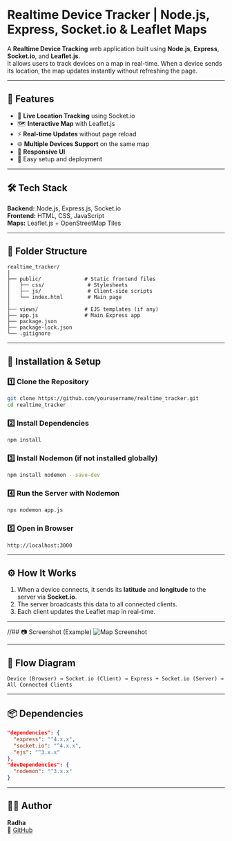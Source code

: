 # Realtime Device Tracker | Node.js, Express, Socket.io & Leaflet Maps

A **Realtime Device Tracking** web application built using **Node.js**, **Express**, **Socket.io**, and **Leaflet.js**.  
It allows users to track devices on a map in real-time. When a device sends its location, the map updates instantly without refreshing the page.


---

## 📜 Features
- 📍 **Live Location Tracking** using Socket.io
- 🗺 **Interactive Map** with Leaflet.js
- ⚡ **Real-time Updates** without page reload
- 🌐 **Multiple Devices Support** on the same map
- 📱 **Responsive UI**
- 🔧 Easy setup and deployment

---

## 🛠 Tech Stack
**Backend:** Node.js, Express.js, Socket.io  
**Frontend:** HTML, CSS, JavaScript  
**Maps:** Leaflet.js + OpenStreetMap Tiles

---

## 📂 Folder Structure
```
realtime_tracker/
│
├── public/              # Static frontend files
│   ├── css/              # Stylesheets
│   ├── js/               # Client-side scripts
│   └── index.html        # Main page
│
├── views/               # EJS templates (if any)
├── app.js               # Main Express app
├── package.json
├── package-lock.json
└── .gitignore
```

---

## 🚀 Installation & Setup

### 1️⃣ Clone the Repository
```bash
git clone https://github.com/yourusername/realtime_tracker.git
cd realtime_tracker
```

### 2️⃣ Install Dependencies
```bash
npm install
```

### 3️⃣ Install Nodemon (if not installed globally)
```bash
npm install nodemon --save-dev
```

### 4️⃣ Run the Server with Nodemon
```bash
npx nodemon app.js
```

### 5️⃣ Open in Browser
```
http://localhost:3000
```

---

## ⚙ How It Works
1. When a device connects, it sends its **latitude** and **longitude** to the server via **Socket.io**.
2. The server broadcasts this data to all connected clients.
3. Each client updates the Leaflet map in real-time.

---

//## 📷 Screenshot (Example)
![Map Screenshot](https://upload.wikimedia.org/wikipedia/commons/e/ec/Map_example.png)

---

## 🔄 Flow Diagram
```plaintext
Device (Browser) → Socket.io (Client) → Express + Socket.io (Server) → All Connected Clients
```

---

## 📦 Dependencies
```json
"dependencies": {
  "express": "^4.x.x",
  "socket.io": "^4.x.x",
  "ejs": "^3.x.x"
},
"devDependencies": {
  "nodemon": "^3.x.x"
}
```

---

## 👨‍💻 Author
**Radha**  
🔗 [GitHub](https://github.com/radha35)
